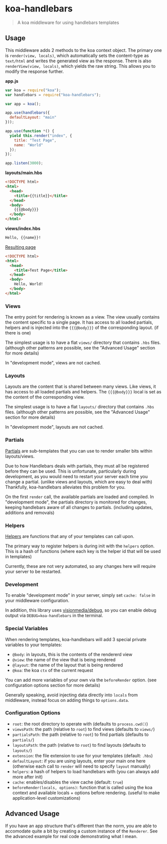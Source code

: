 # koa-handlebars

> A koa middleware for using handlebars templates

## Usage

This middleware adds 2 methods to the koa context object. The primary one is
`render(view, locals)`, which automatically sets the content-type as `text/html`
and writes the generated view as the response. There is also
`renderView(view, locals)`, which yields the raw string. This allows you to
modify the response further.

**app.js**
```js
var koa = require("koa");
var handlebars = require("koa-handlebars");

var app = koa();

app.use(handlebars({
  defaultLayout: "main"
}));

app.use(function *() {
  yield this.render("index", {
    title: "Test Page",
    name: "World"
  });
});

app.listen(3000);
```

**layouts/main.hbs**
```html
<!DOCTYPE html>
<html>
  <head>
    <title>{{title}}</title>
  </head>
  <body>
    {{{@body}}}
  </body>
</html>
```

**views/index.hbs**
```html
Hello, {{name}}!
```

[Resulting page](http://localhost:3000)
```html
<!DOCTYPE html>
<html>
  <head>
    <title>Test Page</title>
  </head>
  <body>
    Hello, World!
  </body>
</html>
```

### Views

The entry point for rendering is known as a view. The view usually contains the
content specific to a single page. It has access to all loaded partials, helpers
and is injected into the `{{{@body}}}` of the corresponding layout. (if there is
one)

The simplest usage is to have a flat `views/` directory that contains `.hbs`
files. (although other patterns are possible, see the "Advanced Usage" section
for more details)

In "development mode", views are not cached.

### Layouts

Layouts are the content that is shared between many views. Like views, it has
access to all loaded partials and helpers. The `{{{@body}}}` local is set as the
content of the corresponding view.

The simplest usage is to have a flat `layouts/` directory that contains `.hbs`
files. (although other patterns are possible, see the "Advanced Usage" section
for more details)

In "development mode", layouts are not cached.

### Partials

[Partials](https://github.com/wycats/handlebars.js/#partials) are sub-templates
that you can use to render smaller bits within layouts/views.

Due to how Handlebars deals with partials, they must all be registered before
they can be used. This is unfortunate, particularly during development, as you
would need to restart your server each time you change a partial. (unlike views
and layouts, which are easy to deal with) Thankfully, koa-handlebars alleviates
this problem for you.

On the first `render` call, the available partials are loaded and compiled. In
"development mode", the partials directory is monitored for changes, keeping
handlebars aware of all changes to partials. (including updates, additions and
removals)

### Helpers

[Helpers](http://handlebarsjs.com/#helpers) are functions that any of your
templates can call upon.

The primary way to register helpers is during init with the `helpers` option.
This is a hash of functions (where each key is the helper id that will be used
in templates)

Currently, these are not very automated, so any changes here will require your
server to be restarted.

### Development

To enable "development mode" in your server, simply set `cache: false` in your
middleware configuration.

In addition, this library uses
[visionmedia/debug](https://github.com/visionmedia/debug), so you can enable
debug output via `DEBUG=koa-handlebars` in the terminal.

### Special Variables

When rendering templates, koa-handlebars will add 3 special private variables
to your templates:

 * `@body`: in layouts, this is the contents of the rendererd view
 * `@view`: the name of the view that is being rendered
 * `@layout`: the name of the layout that is being rendered
 * `@koa`: the koa `ctx` of the current request

You can add more variables of your own via the `beforeRender` option. (see
configuration options section for more details)

Generally speaking, avoid injecting data directly into `locals` from middleware,
instead focus on adding things to `options.data`.

### Configuration Options
 * `root`: the root directory to operate with (defaults to `process.cwd()`)
 * `viewsPath`: the path (relative to `root`) to find views (defaults to
   `views/`)
 * `partialsPath`: the path (relative to `root`) to find partials (defaults
   to `partials/`)
 * `layoutsPath`: the path (relative to `root`) to find layouts (defaults to
   `layouts/`)
 * `extension`: the file extension to use for your templates (default: `.hbs`)
 * `defaultLayout`: if you are using layouts, enter your main one here
   (otherwise each call to `render` will need to specify `layout` manually)
 * `helpers`: a hash of helpers to load handlebars with (you can always add
   more after init)
 * `cache`: enables/disables the view cache (default: `true`)
 * `beforeRender(locals, options)`: function that is called using the koa
   context and available locals + options before rendering. (useful to make
   application-level customizations)

## Advanced Usage

If you have an app structure that's different than the norm, you are able to
accomodate quite a bit by creating a custom instance of the `Renderer`. See
the advanced example for real code demonstrating what I mean.
